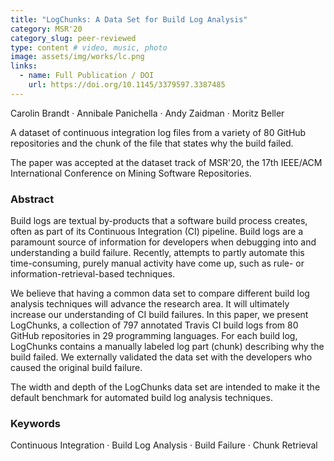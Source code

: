 ```yaml
---
title: "LogChunks: A Data Set for Build Log Analysis"
category: MSR'20
category_slug: peer-reviewed
type: content # video, music, photo
image: assets/img/works/lc.png
links:
  - name: Full Publication / DOI
    url: https://doi.org/10.1145/3379597.3387485
---
```


Carolin Brandt · Annibale Panichella · Andy Zaidman · Moritz Beller

A dataset of continuous integration log files from a variety of 80 GitHub repositories and the chunk of the file that states why the build failed.

The paper was accepted at the dataset track of MSR'20, the 17th IEEE/ACM International Conference on Mining Software Repositories.

### Abstract
Build logs are textual by-products that a software build process creates, often as part of its Continuous Integration (CI) pipeline. Build logs are a paramount source of information for developers when debugging into and understanding a build failure. Recently, attempts to partly automate this time-consuming, purely manual activity have come up, such as rule- or information-retrieval-based techniques.

We believe that having a common data set to compare different build log analysis techniques will advance the research area. It will ultimately increase our understanding of CI build failures. In this paper, we present LogChunks, a collection of 797 annotated Travis CI build logs from 80 GitHub repositories in 29 programming languages. For each build log, LogChunks contains a manually labeled log part (chunk) describing why the build failed. We externally validated the data set with the developers who caused the original build failure.

The width and depth of the LogChunks data set are intended to make it the default benchmark for automated build log analysis techniques.

### Keywords
Continuous Integration · Build Log Analysis · Build Failure · Chunk Retrieval

